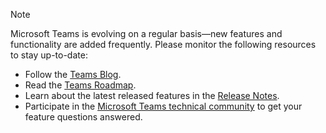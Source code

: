 > [!NOTE]
> Microsoft Teams is evolving on a regular basis—new features and functionality are added frequently. Please monitor the following resources to stay up-to-date:
- Follow the [Teams Blog](https://aka.ms/teamsblog).
- Read the [Teams Roadmap](https://aka.ms/skype2teamsroadmap).
- Learn about the latest released features in the [Release Notes](https://support.office.com/article/what-s-new-in-microsoft-teams-d7092a6d-c896-424c-b362-a472d5f105de).
- Participate in the [Microsoft Teams technical community](https://aka.ms/TeamsCommunity) to get your feature questions answered.
